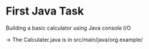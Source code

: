 # First Java Task
Building a basic calculator using Java console I/O

->  The Calculater.java is in src/main/java/org.example/
